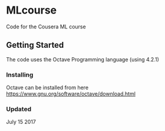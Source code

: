 # MLcourse
Code for the Cousera ML course

## Getting Started

The code uses the Octave Programming language (using 4.2.1)

### Installing

Octave can be installed from here https://www.gnu.org/software/octave/download.html

### Updated
July 15 2017


